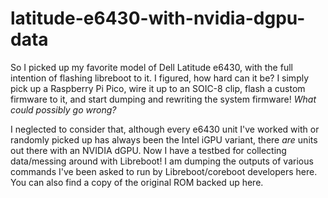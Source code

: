 # latitude-e6430-with-nvidia-dgpu-data
So I picked up my favorite model of Dell Latitude e6430, with the full intention of flashing libreboot to it. I figured, how hard can it be? I simply pick up a Raspberry Pi Pico, wire it up to an SOIC-8 clip, flash a custom firmware to it, and start dumping and rewriting the system firmware! _What could possibly go wrong?_

I neglected to consider that, although every e6430 unit I've worked with or randomly picked up has always been the Intel iGPU variant, there _are_ units out there with an NVIDIA dGPU. Now I have a testbed for collecting data/messing around with Libreboot! I am dumping the outputs of various commands I've been asked to run by Libreboot/coreboot developers here. You can also find a copy of the original ROM backed up here.
